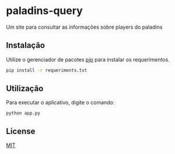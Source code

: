 # paladins-query
Um site para consultar as informações sobre players do paladins

## Instalação

Utilize o gerenciador de pacotes [pip](https://pip.pypa.io/en/stable/) para instalar os requerimentos.

```bash
pip install -r requeriments.txt
```

## Utilização
Para executar o aplicativo, digite o comando:
```
python app.py
```

## License
[MIT](https://choosealicense.com/licenses/mit/)
